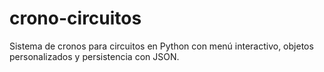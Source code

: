 # crono-circuitos
Sistema de cronos para circuitos en Python con menú interactivo, objetos personalizados y persistencia con JSON.
